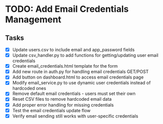 # TODO: Add Email Credentials Management

## Tasks
- [x] Update users.csv to include email and app_password fields
- [x] Update csv_handler.py to add functions for getting/updating user email credentials
- [x] Create email_credentials.html template for the form
- [x] Add new route in auth.py for handling email credentials GET/POST
- [x] Add button on dashboard.html to access email credentials page
- [x] Modify email_service.py to use dynamic user credentials instead of hardcoded ones
- [x] Remove default email credentials - users must set their own
- [x] Reset CSV files to remove hardcoded email data
- [x] Add proper error handling for missing credentials
- [x] Test the email credentials update flow
- [x] Verify email sending still works with user-specific credentials

